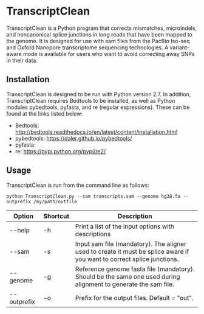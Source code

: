 # TranscriptClean
TranscriptClean is a Python program that corrects mismatches, microindels, and noncanonical splice junctions in long reads that have been mapped to the genome. It is designed for use with sam files from the PacBio Iso-seq and Oxford Nanopore transcriptome sequencing technologies. A variant-aware mode is available for users who want to avoid correcting away SNPs in their data.

## Installation
TranscriptClean is designed to be run with Python version 2.7. In addition, TranscriptClean requires Bedtools to be installed, as well as Python modules pybedtools, pyfasta, and re (regular expressions). These can be found at the links listed below:
* Bedtools: http://bedtools.readthedocs.io/en/latest/content/installation.html
* pybedtools: https://daler.github.io/pybedtools/
* pyfasta: 
* re: https://pypi.python.org/pypi/re2/


## Usage 
TranscriptClean is run from the command line as follows:

`python TranscriptClean.py --sam transcripts.sam --genome hg38.fa --outprefix /my/path/outfile`

| Option        | Shortcut      | Description
|-------------- | ------------- | ------------- 
| --help        | -h            | Print a list of the input options with descriptions
| --sam 	| -s            | Input sam file (mandatory). The aligner used to create it must be splice aware if you want to correct splice junctions.
| --genome      | -g            | Reference genome fasta file (mandatory). Should be the same one used during alignment to generate the sam file.
| --outprefix   | -o            | Prefix for the output files. Default = "out".


